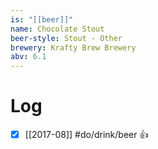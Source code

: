 ```yaml
---
is: "[[beer]]"
name: Chocolate Stout
beer-style: Stout - Other
brewery: Krafty Brew Brewery
abv: 6.1
---
```

# Log
- [x] [[2017-08]] #do/drink/beer 👍
